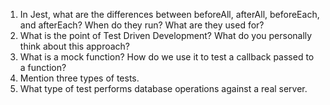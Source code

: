 <!-- Answers to the Short Answer Essay Questions go here -->


1. In Jest, what are the differences between beforeAll, afterAll, beforeEach, and afterEach? When do they run? What are they used for?
2. What is the point of Test Driven Development? What do you personally think about this approach?
3. What is a mock function? How do we use it to test a callback passed to a function?
4. Mention three types of tests.
5. What type of test performs database operations against a real server.
